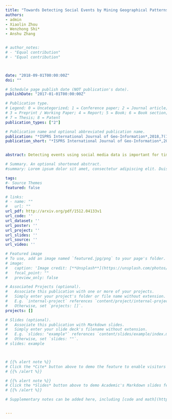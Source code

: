 ```yaml
---
title: "Towards Detecting Social Events by Mining Geographical Patterns with VGI Data"
authors:
- admin
- Xiaolin Zhou
- Wenzhong Shi*
- Anshu Zhang


# author_notes:
# - "Equal contribution"
# - "Equal contribution"



date: "2018-09-01T00:00:00Z"
doi: ""

# Schedule page publish date (NOT publication's date).
publishDate: "2017-01-01T00:00:00Z"

# Publication type.
# Legend: 0 = Uncategorized; 1 = Conference paper; 2 = Journal article;
# 3 = Preprint / Working Paper; 4 = Report; 5 = Book; 6 = Book section;
# 7 = Thesis; 8 = Patent
publication_types: ["2"]

# Publication name and optional abbreviated publication name.
publication: "*ISPRS International Journal of Geo-Information*,2018,7(12):481"
publication_short: "*ISPRS International Journal of Geo-Information*,2018,7(12):481"


abstract: Detecting events using social media data is important for timely emergency response and urban monitoring. Current studies primarily use semantic-based methods, in which “bursts” of certain semantic signals are detected to identify emerging events. Nevertheless, our consideration is that a social event will not only affect semantic signals but also cause irregular human mobility patterns. By introducing depictive features, such irregular patterns can be used for event detection. Consequently, in this paper, we develop a novel, comprehensive workflow for event detection by mining the geographical patterns of VGI. This workflow first uses data geographical topic modeling to detect the hashtag communities with VGI semantic data. Both global and local indicators are then constructed by introducing spatial autocorrelation measurements. We then adopt an outlier test and generate indicator maps to spatiotemporally identify the potential social events. This workflow was implemented using a real-world dataset (104,000 geo-tagged photos) and the evaluation was conducted both qualitatively and quantitatively. A set of experiments showed that the discovered semantic communities were internally consistent and externally differentiable, and the plausibility of the detected events was demonstrated by referring to the available ground truth. This study examined the feasibility of detecting events by investigating the geographical patterns of social media data and can be applied to urban knowledge retrieval.

# Summary. An optional shortened abstract.
#summary: Lorem ipsum dolor sit amet, consectetur adipiscing elit. Duis posuere tellus ac convallis placerat. Proin tincidunt magna sed ex sollicitudin condimentum.

tags:
#- Source Themes
featured: false

# links:
# - name: ""
#   url: ""
url_pdf: http://arxiv.org/pdf/1512.04133v1
url_code: ''
url_dataset: ''
url_poster: ''
url_project: ''
url_slides: ''
url_source: ''
url_video: ''

# Featured image
# To use, add an image named `featured.jpg/png` to your page's folder. 
# image:
#   caption: 'Image credit: [**Unsplash**](https://unsplash.com/photos/jdD8gXaTZsc)'
#   focal_point: ""
#   preview_only: false

# Associated Projects (optional).
#   Associate this publication with one or more of your projects.
#   Simply enter your project's folder or file name without extension.
#   E.g. `internal-project` references `content/project/internal-project/index.md`.
#   Otherwise, set `projects: []`.
projects: []

# Slides (optional).
#   Associate this publication with Markdown slides.
#   Simply enter your slide deck's filename without extension.
#   E.g. `slides: "example"` references `content/slides/example/index.md`.
#   Otherwise, set `slides: ""`.
# slides: example



# {{% alert note %}}
# Click the *Cite* button above to demo the feature to enable visitors to import publication metadata into their reference management software.
# {{% /alert %}}

# {{% alert note %}}
# Click the *Slides* button above to demo Academic's Markdown slides feature.
# {{% /alert %}}

# Supplementary notes can be added here, including [code and math](https://sourcethemes.com/academic/docs/writing-markdown-latex/).


---
```




